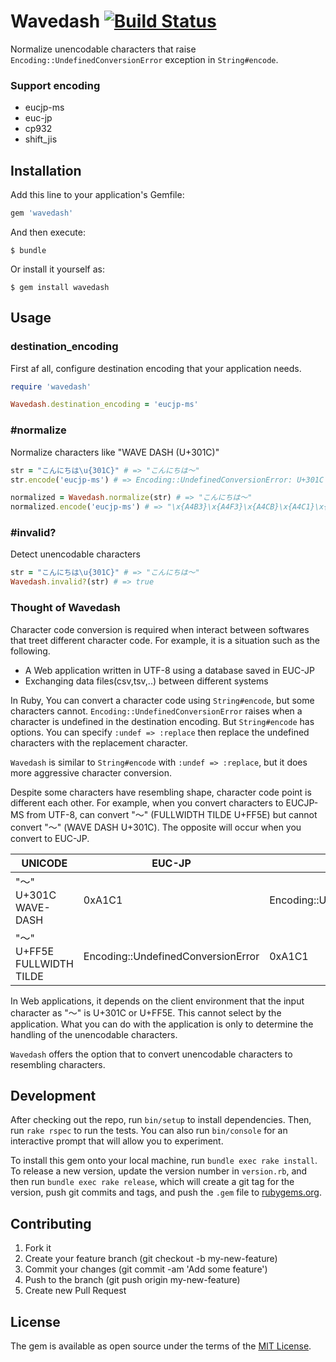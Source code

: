 # Wavedash [![Build Status](https://travis-ci.org/takatoshiono/wavedash.svg?branch=master)](https://travis-ci.org/takatoshiono/wavedash)

Normalize unencodable characters that raise `Encoding::UndefinedConversionError` exception in `String#encode`.

### Support encoding

* eucjp-ms
* euc-jp
* cp932
* shift_jis

## Installation

Add this line to your application's Gemfile:

```ruby
gem 'wavedash'
```

And then execute:

    $ bundle

Or install it yourself as:

    $ gem install wavedash

## Usage

### destination_encoding

First af all, configure destination encoding that your application needs.

```ruby
require 'wavedash'

Wavedash.destination_encoding = 'eucjp-ms'
```

### #normalize

Normalize characters like "WAVE DASH (U+301C)"

```ruby
str = "こんにちは\u{301C}" # => "こんにちは〜"
str.encode('eucjp-ms') # => Encoding::UndefinedConversionError: U+301C from UTF-8 to eucJP-ms

normalized = Wavedash.normalize(str) # => "こんにちは～"
normalized.encode('eucjp-ms') # => "\x{A4B3}\x{A4F3}\x{A4CB}\x{A4C1}\x{A4CF}\x{A1C1}" ("こんにちは～")
```

### #invalid?

Detect unencodable characters

```ruby
str = "こんにちは\u{301C}" # => "こんにちは〜"
Wavedash.invalid?(str) # => true
```

### Thought of Wavedash

Character code conversion is required when interact between softwares that treet different character code. For example, it is a situation such as the following.

* A Web application written in UTF-8 using a database saved in EUC-JP
* Exchanging data files(csv,tsv,..) between different systems

In Ruby, You can convert a character code using `String#encode`, but some characters cannot. `Encoding::UndefinedConversionError` raises when a character is undefined in the destination encoding. But `String#encode` has options. You can specify `:undef => :replace` then replace the undefined characters with the replacement character.

`Wavedash` is similar to `String#encode` with `:undef => :replace`, but it does more aggressive character conversion.

Despite some characters have resembling shape, character code point is different each other. For example, when you convert characters to EUCJP-MS from UTF-8, can convert "～" (FULLWIDTH TILDE U+FF5E) but cannot convert "〜" (WAVE DASH U+301C). The opposite will occur when you convert to EUC-JP.

UNICODE | EUC-JP | EUCJP-MS |
--------|--------|---------
"〜" U+301C WAVE-DASH | 0xA1C1 | Encoding::UndefinedConversionError
"～" U+FF5E FULLWIDTH TILDE | Encoding::UndefinedConversionError | 0xA1C1

In Web applications, it depends on the client environment that the input character as "〜" is U+301C or U+FF5E. This cannot select by the application. What you can do with the application is only to determine the handling of the unencodable characters.

`Wavedash` offers the option that to convert unencodable characters to resembling characters.

## Development

After checking out the repo, run `bin/setup` to install dependencies. Then, run `rake rspec` to run the tests. You can also run `bin/console` for an interactive prompt that will allow you to experiment.

To install this gem onto your local machine, run `bundle exec rake install`. To release a new version, update the version number in `version.rb`, and then run `bundle exec rake release`, which will create a git tag for the version, push git commits and tags, and push the `.gem` file to [rubygems.org](https://rubygems.org).

## Contributing

1. Fork it
2. Create your feature branch (git checkout -b my-new-feature)
3. Commit your changes (git commit -am 'Add some feature')
4. Push to the branch (git push origin my-new-feature)
5. Create new Pull Request

## License

The gem is available as open source under the terms of the [MIT License](http://opensource.org/licenses/MIT).


